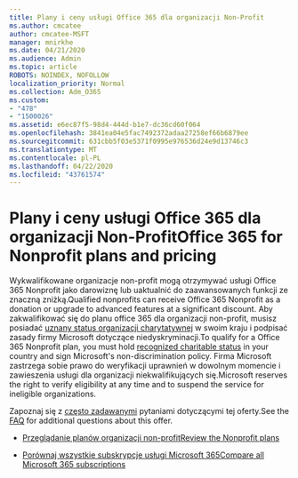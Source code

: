 ```yaml
---
title: Plany i ceny usługi Office 365 dla organizacji Non-Profit
ms.author: cmcatee
author: cmcatee-MSFT
manager: mnirkhe
ms.date: 04/21/2020
ms.audience: Admin
ms.topic: article
ROBOTS: NOINDEX, NOFOLLOW
localization_priority: Normal
ms.collection: Adm_O365
ms.custom:
- "478"
- "1500026"
ms.assetid: e6ec87f5-98d4-444d-b1e7-dc36cd60f064
ms.openlocfilehash: 3841ea04e5fac7492372adaa27258ef66b6879ee
ms.sourcegitcommit: 631cbb5f03e5371f0995e976536d24e9d13746c3
ms.translationtype: MT
ms.contentlocale: pl-PL
ms.lasthandoff: 04/22/2020
ms.locfileid: "43761574"
---
```

# <a name="office-365-for-nonprofit-plans-and-pricing"></a><span data-ttu-id="d44e3-102">Plany i ceny usługi Office 365 dla organizacji Non-Profit</span><span class="sxs-lookup"><span data-stu-id="d44e3-102">Office 365 for Nonprofit plans and pricing</span></span>

<span data-ttu-id="d44e3-103">Wykwalifikowane organizacje non-profit mogą otrzymywać usługi Office 365 Nonprofit jako darowiznę lub uaktualnić do zaawansowanych funkcji ze znaczną zniżką.</span><span class="sxs-lookup"><span data-stu-id="d44e3-103">Qualified nonprofits can receive Office 365 Nonprofit as a donation or upgrade to advanced features at a significant discount.</span></span> <span data-ttu-id="d44e3-104">Aby zakwalifikować się do planu office 365 dla organizacji non-profit, musisz posiadać [uznany status organizacji charytatywnej](https://go.microsoft.com/fwlink/p/?LinkID=330253) w swoim kraju i podpisać zasady firmy Microsoft dotyczące niedyskryminacji.</span><span class="sxs-lookup"><span data-stu-id="d44e3-104">To qualify for a Office 365 Nonprofit plan, you must hold [recognized charitable status](https://go.microsoft.com/fwlink/p/?LinkID=330253) in your country and sign Microsoft's non-discrimination policy.</span></span> <span data-ttu-id="d44e3-105">Firma Microsoft zastrzega sobie prawo do weryfikacji uprawnień w dowolnym momencie i zawieszenia usługi dla organizacji niekwalifikujących się.</span><span class="sxs-lookup"><span data-stu-id="d44e3-105">Microsoft reserves the right to verify eligibility at any time and to suspend the service for ineligible organizations.</span></span>
  
<span data-ttu-id="d44e3-106">Zapoznaj się z [często zadawanymi](https://products.office.com/nonprofit/office-365-nonprofit) pytaniami dotyczącymi tej oferty.</span><span class="sxs-lookup"><span data-stu-id="d44e3-106">See the [FAQ](https://products.office.com/nonprofit/office-365-nonprofit) for additional questions about this offer.</span></span>
  
- [<span data-ttu-id="d44e3-107">Przeglądanie planów organizacji non-profit</span><span class="sxs-lookup"><span data-stu-id="d44e3-107">Review the Nonprofit plans</span></span>](https://products.office.com/nonprofit/office-365-nonprofit-plans-and-pricing?tab=1)

- [<span data-ttu-id="d44e3-108">Porównaj wszystkie subskrypcje usługi Microsoft 365</span><span class="sxs-lookup"><span data-stu-id="d44e3-108">Compare all Microsoft 365 subscriptions</span></span>](https://products.office.com/business/compare-more-office-365-for-business-plans)